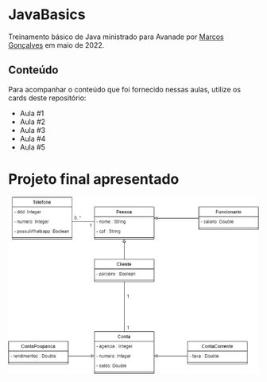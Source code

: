 # JavaBasics
Treinamento básico de Java ministrado para Avanade por [Marcos Gonçalves](https://github.com/coppolaop) em maio de 2022.

## Conteúdo
Para acompanhar o conteúdo que foi fornecido nessas aulas, utilize os cards deste repositório:
* Aula #1
* Aula #2
* Aula #3
* Aula #4
* Aula #5

# Projeto final apresentado

![Diagrama de Classes](/img/DiagramaDeClasses.png)